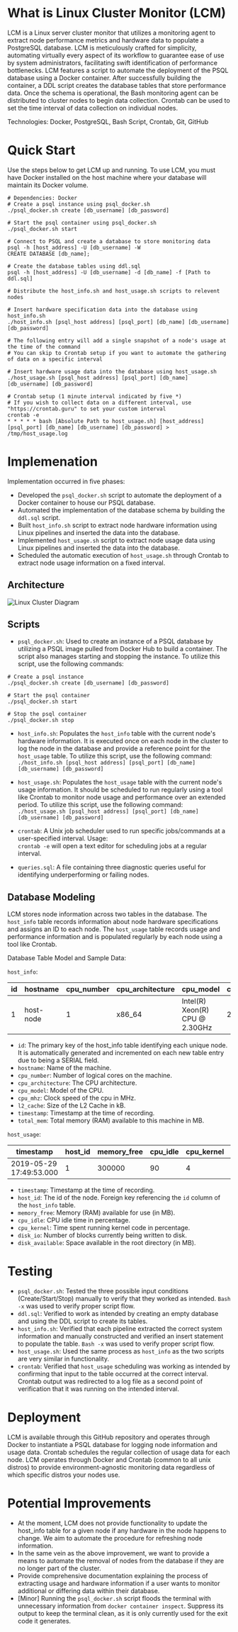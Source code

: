 # What is Linux Cluster Monitor (LCM)
LCM is a Linux server cluster monitor that utilizes a monitoring agent to extract node performance metrics and hardware data to populate a PostgreSQL database. LCM is meticulously crafted for simplicity, automating virtually every aspect of its workflow to guarantee ease of use by system administrators, facilitating swift identification of performance bottlenecks. LCM features a script to automate the deployment of the PSQL database using a Docker container. After successfully building the container, a DDL script creates the database tables that store performance data. Once the schema is operational, the Bash monitoring agent can be distributed to cluster nodes to begin data collection. Crontab can be used to set the time interval of data collection on individual nodes. 

Technologies: Docker, PostgreSQL, Bash Script, Crontab, Git, GitHub

# Quick Start
Use the steps below to get LCM up and running. To use LCM, you must have Docker installed on the host machine where your database will maintain its Docker volume.
```
# Dependencies: Docker
# Create a psql instance using psql_docker.sh
./psql_docker.sh create [db_username] [db_password]

# Start the psql container using psql_docker.sh
./psql_docker.sh start

# Connect to PSQL and create a database to store monitoring data
psql -h [host_address] -U [db_username] -W
CREATE DATABASE [db_name];

# Create the database tables using ddl.sql
psql -h [host_address] -U [db_username] -d [db_name] -f [Path to ddl.sql]

# Distribute the host_info.sh and host_usage.sh scripts to relevent nodes

# Insert hardware specification data into the database using host_info.sh
./host_info.sh [psql_host address] [psql_port] [db_name] [db_username] [db_password]

# The following entry will add a single snapshot of a node's usage at the time of the command 
# You can skip to Crontab setup if you want to automate the gathering of data on a specific interval

# Insert hardware usage data into the database using host_usage.sh
./host_usage.sh [psql_host address] [psql_port] [db_name] [db_username] [db_password]

# Crontab setup (1 minute interval indicated by five *)
# If you wish to collect data on a different interval, use "https://crontab.guru" to set your custom interval
crontab -e
* * * * * bash [Absolute Path to host_usage.sh] [host_address] [psql_port] [db_name] [db_username] [db_password] > /tmp/host_usage.log

```

# Implemenation
Implementation occurred in five phases:
- Developed the `psql_docker.sh` script to automate the deployment of a Docker container to house our PSQL database.
- Automated the implementation of the database schema by building the `ddl.sql` script.
- Built `host_info.sh` script to extract node hardware information using Linux pipelines and inserted the data into the database.
- Implemented `host_usage.sh` script to extract node usage data using Linux pipelines and inserted the data into the database.
- Scheduled the automatic execution of `host_usage.sh` through Crontab to extract node usage information on a fixed interval.

## Architecture
![Linux Cluster Diagram](./assets/cluster_diagram.png)

## Scripts
- `psql_docker.sh`: Used to create an instance of a PSQL database by utilizing a PSQL image pulled from Docker Hub to build a container. The script also manages starting and stopping the instance. To utilize this script, use the following commands:
```
# Create a psql instance
./psql_docker.sh create [db_username] [db_password]

# Start the psql container
./psql_docker.sh start

# Stop the psql container
./psql_docker.sh stop
```
- `host_info.sh`: Populates the `host_info` table with the current node's hardware information. It is executed once on each node in the cluster to log the node in the database and provide a reference point for the `host_usage` table. To utilize this script, use the following command: \
`./host_info.sh [psql_host address] [psql_port] [db_name] [db_username] [db_password]`

- `host_usage.sh`: Populates the `host_usage` table with the current node's usage information. It should be scheduled to run regularly using a tool like Crontab to monitor node usage and performance over an extended period. To utilize this script, use the following command: \
`./host_usage.sh [psql_host address] [psql_port] [db_name] [db_username] [db_password]`

- `crontab`: A Unix job scheduler used to run specific jobs/commands at a user-specified interval. Usage: \
`crontab -e` will open a text editor for scheduling jobs at a regular interval.
- `queries.sql`: A file containing three diagnostic queries useful for identifying underperforming or failing nodes.

## Database Modeling
LCM stores node information across two tables in the database. The `host_info` table records information about node hardware specifications and assigns an ID to each node. The `host_usage` table records usage and performance information and is populated regularly by each node using a tool like Crontab. 

Database Table Model and Sample Data:

`host_info`:

| id | hostname  | cpu_number | cpu_architecture | cpu_model                      | cpu_mhz | l2_cache | timestamp               | total_mem |
|----|-----------|------------|------------------|--------------------------------|---------|----------|-------------------------|-----------|
| 1  | host-node | 1          | x86_64           | Intel(R) Xeon(R) CPU @ 2.30GHz | 2300    | 256      | 2019-05-29 17:49:53.000 | 601324    |

- `id`: The primary key of the host_info table identifying each unique node. It is automatically generated and incremented on each new table entry due to being a SERIAL field.
- `hostname`: Name of the machine.
- `cpu_number`: Number of logical cores on the machine.
- `cpu_architecture`: The CPU architecture.
- `cpu_model`: Model of the CPU.
- `cpu_mhz`: Clock speed of the cpu in MHz.
- `l2_cache`: Size of the L2 Cache in kB.
- `timestamp`: Timestamp at the time of recording.
- `total_mem`: Total memory (RAM) available to this machine in MB.

`host_usage`:

| timestamp               | host_id | memory_free | cpu_idle | cpu_kernel | disk_io | disk_available |
|-------------------------|---------|-------------|----------|------------|---------|----------------|
| 2019-05-29 17:49:53.000 | 1       | 300000      | 90       | 4          | 2       | 3              |

- `timestamp`: Timestamp at the time of recording.
- `host_id`: The id of the node. Foreign key referencing the `id` column of the `host_info` table.
- `memory_free`: Memory (RAM) available for use (in MB).
- `cpu_idle`: CPU idle time in percentage.
- `cpu_kernel`: Time spent running kernel code in percentage.
- `disk_io`: Number of blocks currently being written to disk.
- `disk_available`: Space available in the root directory (in MB).

# Testing
- `psql_docker.sh`: Tested the three possible input conditions (Create/Start/Stop) manually to verify that they worked as intended. `Bash -x` was used to verify proper script flow.
- `ddl.sql`: Verified to work as intended by creating an empty database and using the DDL script to create its tables.
- `host_info.sh`: Verified that each pipeline extracted the correct system information and manually constructed and verified an insert statement to populate the table. `Bash -x` was used to verify proper script flow.
- `host_usage.sh`: Used the same process as `host_info` as the two scripts are very similar in functionality.
- `crontab`: Verified that `host_usage` scheduling was working as intended by confirming that input to the table occurred at the correct interval. Crontab output was redirected to a log file as a second point of verification that it was running on the intended interval.

# Deployment
LCM is available through this GitHub repository and operates through Docker to instantiate a PSQL database for logging node information and usage data. Crontab schedules the regular collection of usage data for each node. LCM operates through Docker and Crontab (common to all unix distros) to provide environment-agnostic monitoring data regardless of which specific distros your nodes use.

# Potential Improvements
- At the moment, LCM does not provide functionality to update the host_info table for a given node if any hardware in the node happens to change. We aim to automate the procedure for refreshing node information. 
- In the same vein as the above improvement, we want to provide a means to automate the removal of nodes from the database if they are no longer part of the cluster.
- Provide comprehensive documentation explaining the process of extracting usage and hardware information if a user wants to monitor additional or differing data within their database.
- [Minor] Running the `psql_docker.sh` script floods the terminal with unnecessary information from `docker container inspect`. Suppress its output to keep the terminal clean, as it is only currently used for the exit code it generates.

